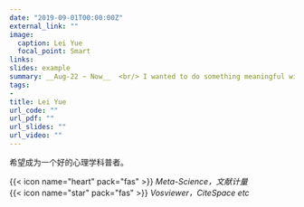 ```yaml
---
date: "2019-09-01T00:00:00Z"
external_link: ""
image:
  caption: Lei Yue
  focal_point: Smart
links: 
slides: example
summary: __Aug-22 ~ Now__  <br/> I wanted to do something meaningful with my short life.
tags:
- 
title: Lei Yue
url_code: ""
url_pdf: ""
url_slides: ""
url_video: ""
---
```

希望成为一个好的心理学科普者。

{{< icon name="heart" pack="fas" >}} _Meta-Science，文献计量_  
{{< icon name="star" pack="fas" >}} _Vosviewer，CiteSpace etc_  


